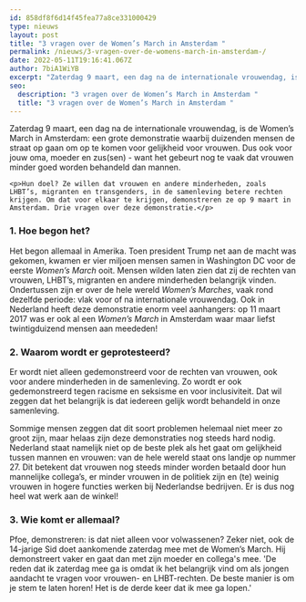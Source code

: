 ```yaml
---
id: 858df8f6d14f45fea77a8ce331000429
type: nieuws
layout: post
title: "3 vragen over de Women’s March in Amsterdam "
permalink: /nieuws/3-vragen-over-de-womens-march-in-amsterdam-/
date: 2022-05-11T19:16:41.067Z
author: 7biA1WiYB
excerpt: "Zaterdag 9 maart, een dag na de internationale vrouwendag, is de Women’s March in Amsterdam: een grote demonstratie waarbij duizenden mensen de straat op gaan om op te komen voor gelijkheid voor vrouwen. Dus ook voor jouw oma, moeder en zus(sen) - want het gebeurt nog te vaak dat vrouwen minder goed worden behandeld dan mannen.  "
seo:
  description: "3 vragen over de Women’s March in Amsterdam "
  title: "3 vragen over de Women’s March in Amsterdam "
---
```

Zaterdag 9 maart, een dag na de internationale vrouwendag, is de Women’s March in Amsterdam: een grote demonstratie waarbij duizenden mensen de straat op gaan om op te komen voor gelijkheid voor vrouwen. Dus ook voor jouw oma, moeder en zus(sen) - want het gebeurt nog te vaak dat vrouwen minder goed worden behandeld dan mannen.  

    <p>Hun doel? Ze willen dat vrouwen en andere minderheden, zoals LHBT’s, migranten en transgenders, in de samenleving betere rechten krijgen. Om dat voor elkaar te krijgen, demonstreren ze op 9 maart in Amsterdam. Drie vragen over deze demonstratie.</p>
<h3>1. Hoe begon het?</h3>
<p>Het begon allemaal in Amerika. Toen president Trump net aan de macht was gekomen, kwamen er vier miljoen mensen samen in Washington DC voor de eerste <em>Women’s March</em> ooit. Mensen wilden laten zien dat zij de rechten van vrouwen, LHBT’s, migranten en andere minderheden belangrijk vinden. Ondertussen zijn er over de hele wereld <em>Women’s Marches</em>, vaak rond dezelfde periode: vlak voor of na internationale vrouwendag. Ook in Nederland heeft deze demonstratie enorm veel aanhangers: op 11 maart 2017 was er ook al een <em>Women’s March</em> in Amsterdam waar maar liefst twintigduizend mensen aan meededen!</p>
<h3>2. Waarom wordt er geprotesteerd?</h3>
<p>Er wordt niet alleen gedemonstreerd voor de rechten van vrouwen, ook voor andere minderheden in de samenleving. Zo wordt er ook gedemonstreerd tegen racisme en seksisme en voor inclusiviteit. Dat wil zeggen dat het belangrijk is dat iedereen gelijk wordt behandeld in onze samenleving.</p>
<p>Sommige mensen zeggen dat dit soort problemen helemaal niet meer zo groot zijn, maar helaas zijn deze demonstraties nog steeds hard nodig. Nederland staat namelijk niet op de beste plek als het gaat om gelijkheid tussen mannen en vrouwen: van de hele wereld staat ons landje op nummer 27. Dit betekent dat vrouwen nog steeds minder worden betaald door hun mannelijke collega’s, er minder vrouwen in de politiek zijn en (te) weinig vrouwen in hogere functies werken bij Nederlandse bedrijven. Er is dus nog heel wat werk aan de winkel!</p>
<h3>3. Wie komt er allemaal?</h3>
<p>Pfoe, demonstreren: is dat niet alleen voor volwassenen? Zeker niet, ook de 14-jarige Sid doet aankomende zaterdag mee met de Women’s March. Hij demonstreert vaker en gaat dan met zijn moeder en collega's mee. 'De reden dat ik zaterdag mee ga is omdat ik het belangrijk vind om als jongen aandacht te vragen voor vrouwen- en LHBT-rechten. De beste manier is om je stem te laten horen! Het is de derde keer dat ik mee ga lopen.'</p>  

